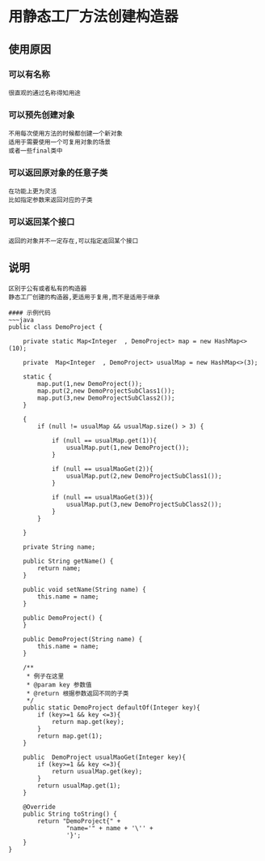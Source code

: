 # 用静态工厂方法创建构造器

## 使用原因

### 可以有名称
~~~text
很直观的通过名称得知用途
~~~

### 可以预先创建对象
~~~text
不用每次使用方法的时候都创建一个新对象
适用于需要使用一个可复用对象的场景
或者一些final类中
~~~

### 可以返回原对象的任意子类
~~~text
在功能上更为灵活
比如指定参数来返回对应的子类
~~~
### 可以返回某个接口
~~~text
返回的对象并不一定存在,可以指定返回某个接口
~~~

## 说明
~~~text
区别于公有或者私有的构造器
静态工厂创建的构造器,更适用于复用,而不是适用于继承

#### 示例代码
~~~java
public class DemoProject {

    private static Map<Integer  , DemoProject> map = new HashMap<>(10);

    private  Map<Integer  , DemoProject> usualMap = new HashMap<>(3);

    static {
        map.put(1,new DemoProject());
        map.put(2,new DemoProjectSubClass1());
        map.put(3,new DemoProjectSubClass2());
    }

    {
        if (null != usualMap && usualMap.size() > 3) {

            if (null == usualMap.get(1)){
                usualMap.put(1,new DemoProject());
            }

            if (null == usualMaoGet(2)){
                usualMap.put(2,new DemoProjectSubClass1());
            }

            if (null == usualMaoGet(3)){
                usualMap.put(3,new DemoProjectSubClass2());
            }
        }

    }

    private String name;

    public String getName() {
        return name;
    }

    public void setName(String name) {
        this.name = name;
    }

    public DemoProject() {
    }

    public DemoProject(String name) {
        this.name = name;
    }

    /**
     * 例子在这里
     * @param key 参数值
     * @return 根据参数返回不同的子类
     */
    public static DemoProject defaultOf(Integer key){
        if (key>=1 && key <=3){
            return map.get(key);
        }
        return map.get(1);
    }

    public  DemoProject usualMaoGet(Integer key){
        if (key>=1 && key <=3){
            return usualMap.get(key);
        }
        return usualMap.get(1);
    }

    @Override
    public String toString() {
        return "DemoProject{" +
                "name='" + name + '\'' +
                '}';
    }
}
~~~
